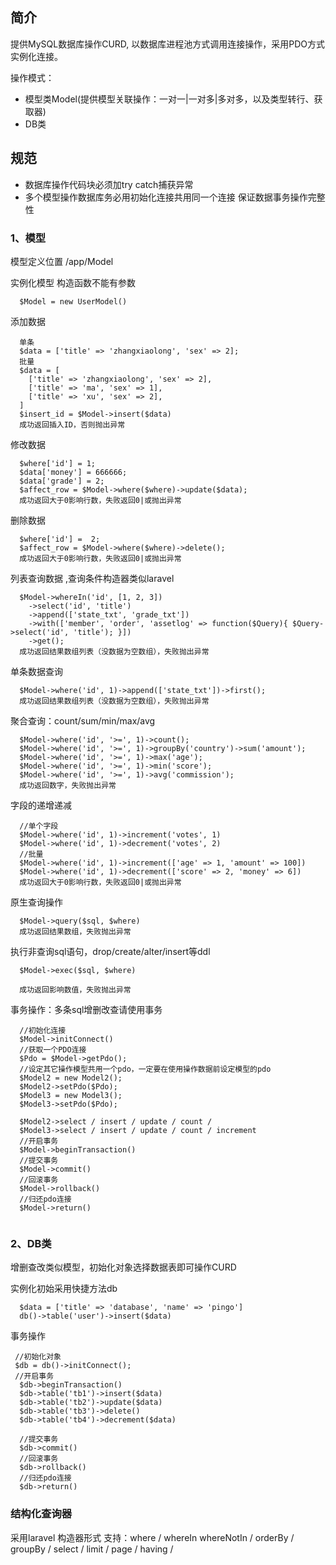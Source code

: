 ## 简介

提供MySQL数据库操作CURD, 以数据库进程池方式调用连接操作，采用PDO方式实例化连接。

操作模式：

- 模型类Model(提供模型关联操作：一对一|一对多|多对多，以及类型转行、获取器)
- DB类

## 规范

- 数据库操作代码块必须加try catch捕获异常
- 多个模型操作数据库务必用初始化连接共用同一个连接 保证数据事务操作完整性

### 1、模型

模型定义位置 /app/Model

实例化模型 构造函数不能有参数
```
  $Model = new UserModel()
```
添加数据
```
  单条
  $data = ['title' => 'zhangxiaolong', 'sex' => 2];
  批量
  $data = [
    ['title' => 'zhangxiaolong', 'sex' => 2],
    ['title' => 'ma', 'sex' => 1],
    ['title' => 'xu', 'sex' => 2],
  ]
  $insert_id = $Model->insert($data)
  成功返回插入ID，否则抛出异常
```
修改数据
```
  $where['id'] = 1;
  $data['money'] = 666666;
  $data['grade'] = 2;
  $affect_row = $Model->where($where)->update($data);
  成功返回大于0影响行数，失败返回0|或抛出异常
```
删除数据
```
  $where['id'] =  2;
  $affect_row = $Model->where($where)->delete();
  成功返回大于0影响行数，失败返回0|或抛出异常
```
列表查询数据 ,查询条件构造器类似laravel
```
  $Model->whereIn('id', [1, 2, 3])
    ->select('id', 'title')
    ->append(['state_txt', 'grade_txt'])
    ->with(['member', 'order', 'assetlog' => function($Query){ $Query->select('id', 'title'); }])
    ->get();
  成功返回结果数组列表（没数据为空数组），失败抛出异常
```
单条数据查询
```
  $Model->where('id', 1)->append(['state_txt'])->first();
  成功返回结果数组列表（没数据为空数组），失败抛出异常
```
聚合查询：count/sum/min/max/avg
```
  $Model->where('id', '>=', 1)->count();
  $Model->where('id', '>=', 1)->groupBy('country')->sum('amount');
  $Model->where('id', '>=', 1)->max('age');
  $Model->where('id', '>=', 1)->min('score');
  $Model->where('id', '>=', 1)->avg('commission');
  成功返回数字，失败抛出异常
```
字段的递增递减
```
  //单个字段
  $Model->where('id', 1)->increment('votes', 1)
  $Model->where('id', 1)->decrement('votes', 2)
  //批量
  $Model->where('id', 1)->increment(['age' => 1, 'amount' => 100])
  $Model->where('id', 1)->decrement(['score' => 2, 'money' => 6])
  成功返回大于0影响行数，失败返回0|或抛出异常
```

原生查询操作
```
  $Model->query($sql, $where)
  成功返回结果数组，失败抛出异常
```
执行非查询sql语句，drop/create/alter/insert等ddl

```
  $Model->exec($sql, $where)
  
  成功返回影响数值，失败抛出异常
```

事务操作：多条sql增删改查请使用事务

```
  //初始化连接
  $Model->initConnect()
  //获取一个PDO连接
  $Pdo = $Model->getPdo();
  //设定其它操作模型共用一个pdo，一定要在使用操作数据前设定模型的pdo
  $Model2 = new Model2();
  $Model2->setPdo($Pdo);
  $Model3 = new Model3();
  $Model3->setPdo($Pdo);
  
  $Model2->select / insert / update / count / 
  $Model3->select / insert / update / count / increment
  //开启事务
  $Model->beginTransaction()
  //提交事务
  $Model->commit()
  //回滚事务
  $Model->rollback()
  //归还pdo连接
  $Model->return()
  
```

### 2、DB类

增删查改类似模型，初始化对象选择数据表即可操作CURD

 
实例化初始采用快捷方法db
```
  $data = ['title' => 'database', 'name' => 'pingo']
  db()->table('user')->insert($data)
```



事务操作

```
 //初始化对象
 $db = db()->initConnect();
 //开启事务
  $db->beginTransaction()
  $db->table('tb1')->insert($data)
  $db->table('tb2')->update($data)
  $db->table('tb3')->delete()
  $db->table('tb4')->decrement($data)
  
  //提交事务
  $db->commit()
  //回滚事务
  $db->rollback()
  //归还pdo连接
  $db->return()
```
 

### 结构化查询器
 
  采用laravel 构造器形式
  支持：where / whereIn whereNotIn  / orderBy / groupBy / select / limit / page / having /
 

